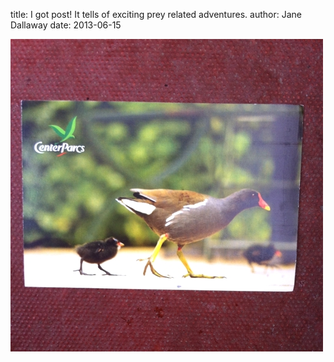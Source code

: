
title: I got post! It tells of exciting prey related adventures.
author: Jane Dallaway
date: 2013-06-15

<div><a href="/media/KUphoto.JPG"><img src="/media/KUphoto.JPG.500.JPG" width="500" height="500"/></a></div>



 
    